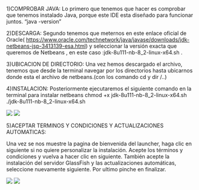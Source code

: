 1)COMPROBAR JAVA:
Lo primero que tenemos que hacer es comprobar que tenemos instalado Java, porque este IDE esta diseñado para funcionar juntos. “java -version”

2)DESCARGA:
Segundo tenemos que  meternos en este enlace oficial de Oracle( https://www.oracle.com/technetwork/java/javase/downloads/jdk-netbeans-jsp-3413139-esa.html) y seleccionar la versión exacta que queremos de Netbeans , en este caso :jdk-8u111-nb-8_2-linux-x64.sh .

3)UBICACION DE DIRECTORIO:
Una vez hemos descargado el archivo, tenemos que desde la terminal navegar por los directorios hasta ubicarnos donde esta el archivo de netbeans.(con los comando cd y dir /..)

4)INSTALACION:
Posteriormente ejecutaremos el siguiente comando en la terminal para instalar netbeans 
chmod +x jdk-8u111-nb-8_2-linux-x64.sh 
./jdk-8u111-nb-8_2-linux-x64.sh

<img src= "Screenshot from 2021-10-11 15-30-18.png">
<img src= "Screenshot from 2021-10-11 15-31-04.png">

5)ACEPTAR TERMINOS Y CONDICIONES Y ACTUALIZACIONES AUTOMATICAS:

Una vez se nos muestre la pagina de bienvenida del launcher, haga clic en siguiente si no quiere personalizar la instalación. Acepte los términos y condiciones y vuelva a hacer clic en siguiente. También acepte la instalación del servidor GlassFish y las actualizaciones automáticas, seleccione nuevamente siguiente.
Por ultimo pinche en finalizar.

<img src="Screenshot from 2021-10-11 15-31-09.png">
<img src="Screenshot from 2021-10-11 15-39-56.png">



